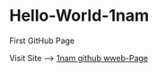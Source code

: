 # Hello-World-1nam
First GitHub Page

Visit Site -->   <a href="https://1nam.github.io/Hello-World-1nam/" target="_top">1nam github wweb-Page</a>

